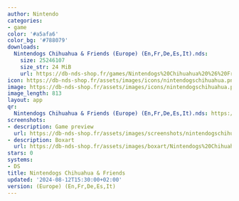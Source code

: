 ```yaml
---
author: Nintendo
categories:
- game
color: '#a5afa6'
color_bg: '#788079'
downloads:
  Nintendogs Chihuahua & Friends (Europe) (En,Fr,De,Es,It).nds:
    size: 25246107
    size_str: 24 MiB
    url: https://db-nds-shop.fr/games/Nintendogs%20Chihuahua%20%26%20Friends%20%28Europe%29%20%28En%2CFr%2CDe%2CEs%2CIt%29.zip
icon: https://db-nds-shop.fr/assets/images/icons/nintendogschihuahua.png
image: https://db-nds-shop.fr/assets/images/icons/nintendogschihuahua.png
image_length: 813
layout: app
qr:
  Nintendogs Chihuahua & Friends (Europe) (En,Fr,De,Es,It).nds: https://db-nds-shop.fr/qr/nintendogs-chihuahua--friends-europe-enfrdeesit-nds.png
screenshots:
- description: Game preview
  url: https://db-nds-shop.fr/assets/images/screenshots/nintendogschihuahua/nintendogschihuahua.png
- description: Boxart
  url: https://db-nds-shop.fr/assets/images/boxart/Nintendogs%20Chihuahua%20%26%20Friends%20(Europe)%20(En%2CFr%2CDe%2CEs%2CIt).nds.png
stars: 0
systems:
- DS
title: Nintendogs Chihuahua & Friends
updated: '2024-08-12T15:30:00+02:00'
version: (Europe) (En,Fr,De,Es,It)
---
```

